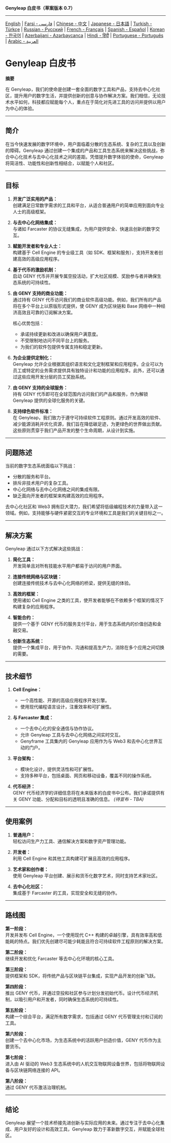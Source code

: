 **Genyleap 白皮书（草案版本 0.7）**

---
[English](README.md) | [Farsi - فارسی](README.fa.md) | [Chinese - 中文](README.zh.md) | [Japanese - 日本語](README.ja.md) | [Turkish - Türkçe](README.tr.md) | [Russian - Русский](README.ru.md) | [French - Français](README.fr.md) | [Spanish - Español](README.es.md) | [Korean - 한국어](README.ko.md) | [Azerbaijani - Azərbaycanca](README.az.md) | [Hindi - हिंदी](README.hi.md) | [Portuguese - Português](README.pt.md) | [Arabic - العربية](README.ar.md)

# Genyleap 白皮书

**摘要**

在 Genyleap，我们的使命是创建一套全面的数字工具和产品，支持去中心化社区，提升用户的数字生活，并提供创新的创意与协作解决方案。我们相信，无论技术水平如何，科技都应赋能每个人，重点在于简化对先进工具的访问并提供以用户为中心的体验。

---

## 简介

在当今快速发展的数字环境中，用户面临着分散的生态系统、复杂的工具以及创新的障碍。Genyleap 通过创建一个集成的产品和工具生态系统来解决这些挑战，弥合中心化技术与去中心化技术之间的差距。凭借提升数字体验的使命，Genyleap 将简洁性、功能性和创新性相结合，以赋能个人和社区。

---

## 目标

1. **开发广泛实用的产品：**  
   创建满足日常数字需求的工具和平台，从适合普通用户的简单应用到面向专业人士的高级框架。

2. **与去中心化网络集成：**  
   与诸如 Farcaster 的协议无缝集成，为用户提供安全、快速且创新的数字交互。

3. **赋能开发者和专业人士：**  
   构建基于 Cell Engine 的专业级工具（如 SDK、框架和服务），支持开发者创建高效的高级应用程序。

4. **基于代币的激励机制：**  
   启动 GENY 代币并开展专属空投活动，扩大社区规模、奖励参与者并确保生态系统的可持续性。

5. **由 GENY 支持的商业功能：**  
   通过持有 GENY 代币访问我们的商业软件高级功能。例如，我们所有的产品将在多个平台上以原版形式提供，使 GENY 成为区块链和 Base 网络中一种经济高效且可靠的订阅解决方案。

   核心优势包括：
   - 承诺持续更新和改进以确保用户满意度。
   - 不受限制地访问不同平台上的服务。
   - 为我们的软件包提供专属支持和稳定更新。

6. **为企业提供定制化：**  
   Genyleap 允许企业根据其组织语言和文化定制框架和应用程序。企业可以为员工或特定的业务需求提供具有独特设计和功能的应用程序。此外，还可以通过这些应用开发分层的员工奖励系统。

7. **由 GENY 支持的全球服务：**  
   持有 GENY 代币即可在全球范围内访问我们的产品和服务，作为解锁 Genyleap 提供的全球化服务的关键。

8. **支持绿色软件标准：**  
   在 Genyleap，我们致力于遵守可持续软件工程原则。通过开发高效的软件、减少能源消耗并优化资源，我们旨在降低碳足迹，为更绿色的世界做出贡献。这些原则贯穿于我们产品开发的整个生命周期，从设计到实施。

---

## 问题陈述

当前的数字生态系统面临以下挑战：

- 分散的服务和平台。  
- 排斥非技术用户的复杂工具。  
- 中心化网络与去中心化网络之间的集成有限。  
- 缺乏面向开发者的框架来构建高效的应用程序。

去中心化社区和 Web3 拥有巨大潜力，我们希望将低级编程技术的力量带入这一领域。例如，支持能够与硬件紧密交互的专业环境和工具是我们的关键目标之一。

---

## 解决方案

Genyleap 通过以下方式解决这些挑战：

1. **简化工具：**  
   开发简单且对所有技能水平用户都易于访问的用户界面。

2. **连接传统网络与区块链：**  
   创建连接传统技术与去中心化网络的桥梁，提供无缝的体验。

3. **高效的框架：**  
   使用诸如 Cell Engine 之类的工具，使开发者能够在不依赖多个框架的情况下构建复杂的应用程序。

4. **智能合约：**  
   提供一个基于 GENY 代币的服务支付平台，用于生态系统内的价值创造和金融交易。

5. **创新生态系统：**  
   提供一个集成平台，用于协作、沟通和提高生产力，消除在多个应用之间切换的需要。

---

## 技术细节

1. **Cell Engine：**  
   - 一个高性能、开源的高级应用程序开发引擎。  
   - 使用现代编程语言设计，注重效率和可扩展性。

2. **与 Farcaster 集成：**  
   - 一个去中心化的安全通信与协作协议。  
   - 允许 Genyleap 工具与去中心化网络之间实时交互。  
   - Genyframe 工具集内的 Genyleap 应用作为与 Web3 和去中心化世界互动的门户。

3. **平台架构：**  
   - 模块化设计，提供灵活性和可扩展性。  
   - 支持多种平台，包括桌面、网页和移动设备，覆盖不同的操作系统。

4. **代币经济：**  
   GENY 代币经济学的详细信息将在未来版本的白皮书中公布。我们承诺提供有关 GENY 功能、分配和目标的透明且准确的信息。 *(待宣布 - TBA)*

---

## 使用案例

1. **普通用户：**  
   轻松访问生产力工具、通信解决方案和数字资产管理功能。

2. **开发者：**  
   利用 Cell Engine 和其他工具构建可扩展且高效的应用程序。

3. **艺术家和创作者：**  
   使用 Genyleap 平台创建、展示和货币化数字艺术，同时支持艺术家社区。

4. **去中心化社区：**  
   集成基于 Farcaster 的工具，实现安全和无缝的协作。

---

## 路线图

**第一阶段：**  
开发并发布 Cell Engine，一个使用现代 C++ 构建的卓越引擎，具有效率高和低能耗的特点。我们优先创建尽可能少耗能且符合可持续软件工程原则的解决方案。

**第二阶段：**  
继续开发和优化 Farcaster 等去中心化环境的核心工具。

**第三阶段：**  
提供框架和 SDK，将传统产品与区块链平台集成，实现产品开发的创新飞跃。

**第四阶段：**  
推出 GENY 代币，并通过空投和社区参与计划分发初始代币。设计代币经济机制，以吸引用户和开发者，同时确保生态系统的可持续性。

**第五阶段：**  
构建一个综合平台，满足所有数字需求，包括通过 GENY 代币管理支付和订阅的工具。

**第六阶段：**  
创建一个去中心化市场，为生态系统中的活跃用户创造价值，GENY 代币作为主要货币。

**第七阶段：**  
进入由 AI 驱动的 Web3 生态系统中的人机交互物联网设备世界，包括将物联网设备与区块链网络连接的 API。

**第八阶段：**  
通过 GENY 代币激活治理机制。

---

## 结论

Genyleap 展望一个技术桥接先进创新与实际应用的未来。通过专注于去中心化集成、用户友好的设计和高效工具，Genyleap 致力于革新数字交互，并赋能全球社区。
